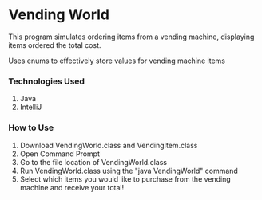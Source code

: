 # Vending World
This program simulates ordering items from a vending machine, displaying items ordered the total cost.

Uses enums to effectively store values for vending machine items

### Technologies Used
1. Java
2. IntelliJ

### How to Use
1. Download VendingWorld.class and VendingItem.class
2. Open Command Prompt
3. Go to the file location of VendingWorld.class
4. Run VendingWorld.class using the "java VendingWorld" command
5. Select which items you would like to purchase from the vending machine and receive your total!
